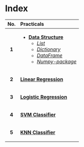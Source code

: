 # Index 

| No.  | Practicals |
|:---: |:--- |
|**1** | <ul><li>**[Data Structure](dataStructure)**<ul><li>*[List](dataStructure/list.ipynb)*</li><li>*[Dictionary](dataStructure/dictionary.ipynb)*</li><li>*[DataFrame](dataStructure/dataframe.ipynb)*</li><li>*[Numpy-package](dataStructure/Numpy.ipynb)*</li></ul></li></ul>|
|**2** | <p>**[Linear Regression](https://github.com/imnidhipatel/ml_practicals/blob/master/Linear%20Regression/sales-price_predication.ipynb)**</p>|
|**3** | <p>**[Logistic Regression](https://github.com/imnidhipatel/ml_practicals/blob/master/Logistic%20Regression/IrisClassification.ipynb)**</p>|
|**4** | <p>**[SVM Classifier](https://github.com/imnidhipatel/ml_practicals/blob/master/SVM%20Classifier/IrisSVM.ipynb)**</p>|
|**5** | <p>**[KNN Classifier](https://github.com/imnidhipatel/ml_practicals/blob/master/KNN%20Classifier/DiabetesPrediction.ipynb)**</p>|


